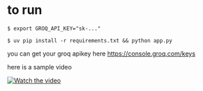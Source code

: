 # to run

```shell
$ export GROQ_API_KEY="sk-..."

$ uv pip install -r requirements.txt && python app.py
```


you can get  your groq  apikey here https://console.groq.com/keys

here is a sample video

[![Watch the video](https://img.shields.io/badge/Watch%20Video-Click%20Here-blue)](https://github.com/archit-spec/airecpt2/raw/main/smallest_ai.mp4)
